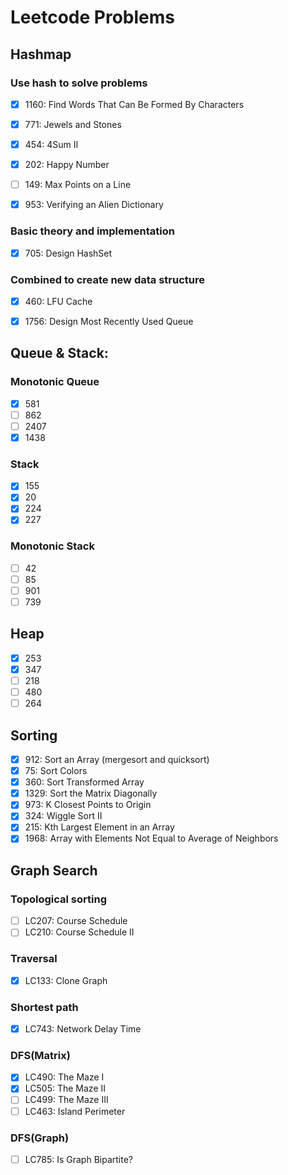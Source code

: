 # Leetcode Problems

## Hashmap
### Use hash to solve problems
- [x] 1160: Find Words That Can Be Formed By Characters
- [x] 771: Jewels and Stones
- [x] 454: 4Sum II
- [x] 202: Happy Number
- [ ] 149: Max Points on a Line
- [x] 953: Verifying an Alien Dictionary


### Basic theory and implementation
- [x] 705: Design HashSet

### Combined to create new data structure
- [x] 460: LFU Cache
- [x] 1756: Design Most Recently Used Queue


## Queue & Stack:
### Monotonic Queue
- [x] 581
- [ ] 862
- [ ] 2407
- [x] 1438

### Stack
- [x] 155
- [x] 20
- [x] 224
- [x] 227

### Monotonic Stack
- [ ] 42
- [ ] 85
- [ ] 901
- [ ] 739

## Heap
- [x] 253
- [x] 347
- [ ] 218
- [ ] 480
- [ ] 264

## Sorting
- [x] 912: Sort an Array (mergesort and quicksort)
- [x] 75: Sort Colors
- [x] 360: Sort Transformed Array
- [x] 1329: Sort the Matrix Diagonally
- [x] 973: K Closest Points to Origin
- [x] 324: Wiggle Sort II
- [x] 215: Kth Largest Element in an Array
- [x] 1968: Array with Elements Not Equal to Average of Neighbors

## Graph Search

### Topological sorting
- [ ] LC207: Course Schedule
- [ ] LC210: Course Schedule II

### Traversal
- [x] LC133: Clone Graph

### Shortest path
- [x] LC743: Network Delay Time

### DFS(Matrix)
- [x] LC490: The Maze I
- [x] LC505: The Maze II
- [ ] LC499: The Maze III
- [ ] LC463: Island Perimeter

### DFS(Graph)
- [ ] LC785: Is Graph Bipartite?


